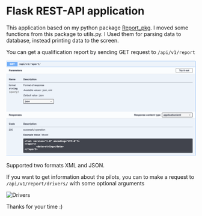 # Flask REST-API application

This application based on my python package 
[Report_pkg](https://github.com/karpenkotakeoff/report_pkg). I moved some functions from this package to utils.py. I Used them for parsing data to 
database, instead printing data to the screen.

You can get a qualification report by sending GET request to ```/api/v1/report```

![Report](Screenshot_1.png)

Supported two formats XML and JSON.

If you want to get information about the pilots, you can to make a request to 
```/api/v1/report/drivers/``` with some optional arguments

![Drivers](Screenshot_2.png)

Thanks for your time :)